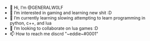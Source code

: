 - 👋 Hi, I’m @GENERALW0LF
- 👀 I’m interested in gaming and learning new shit :D
- 🌱 I’m currently learning slowing attempting to learn programming in python, c++, and lua
- 💞️ I’m looking to collaborate on lua games :D
- 📫 How to reach me discrd "~eddie~#0001"

<!---
GENERALW0LF/GENERALW0LF is a ✨ special ✨ repository because its `README.md` (this file) appears on your GitHub profile.
You can click the Preview link to take a look at your changes.
--->
